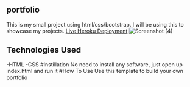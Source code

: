 ## portfolio
This is my small project using html/css/bootstrap. I will be using this to showcase my projects. 
[Live Heroku Deployment](https://portfolio1-josemarciel.herokuapp.com/)
![Screenshot (4)](https://user-images.githubusercontent.com/90433935/138803116-6be59834-8d91-408c-a9e0-b0f0970f360b.png)
## Technologies Used 
-HTML
-CSS
#Instillation
No need to install any software, just open up index.html and run it
#How To Use
Use this template to build your own portfolio

